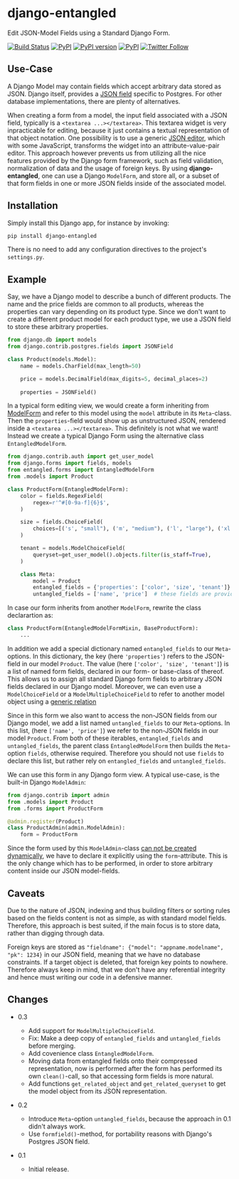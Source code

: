 # django-entangled

Edit JSON-Model Fields using a Standard Django Form.

[![Build Status](https://travis-ci.org/jrief/django-entangled.svg?branch=master)](https://travis-ci.org/jrief/django-entangled)
[![PyPI](https://img.shields.io/pypi/pyversions/django-entangled.svg)]()
[![PyPI version](https://img.shields.io/pypi/v/django-entangled.svg)](https://https://pypi.python.org/pypi/django-entangled)
[![PyPI](https://img.shields.io/pypi/l/django-entangled.svg)]()
[![Twitter Follow](https://img.shields.io/twitter/follow/shields_io.svg?style=social&label=Follow&maxAge=2592000)](https://twitter.com/jacobrief)


## Use-Case

A Django Model may contain fields which accept arbitrary data stored as JSON. Django itself, provides a
[JSON field](https://docs.djangoproject.com/en/stable/ref/contrib/postgres/fields/#jsonfield) specific to Postgres.
For other database implementations, there are plenty of alternatives.

When creating a form from a model, the input field associated with a JSON field, typically is a `<textarea ...></textarea>`.
This textarea widget is very inpracticable for editing, because it just contains a textual representation of that
object notation. One possibility is to use a generic [JSON editor](https://github.com/josdejong/jsoneditor),
which with some JavaScript, transforms the widget into an attribute-value-pair editor. This approach however prevents
us from utilizing all the nice features provided by the Django form framework, such as field validation, normalization
of data and the usage of foreign keys. By using **django-entangled**, one can use a Django `ModelForm`, and store all,
or a subset of that form fields in one or more JSON fields inside of the associated model.


## Installation

Simply install this Django app, for instance by invoking:

```bash
pip install django-entangled
```

There is no need to add any configuration directives to the project's `settings.py`.


## Example

Say, we have a Django model to describe a bunch of different products. The name and the price fields are common to all
products, whereas the properties can vary depending on its product type. Since we don't want to create a different
product model for each product type, we use a JSON field to store these arbitrary properties.

```python
from django.db import models
from django.contrib.postgres.fields import JSONField

class Product(models.Model):
    name = models.CharField(max_length=50)

    price = models.DecimalField(max_digits=5, decimal_places=2)
    
    properties = JSONField()
```

In a typical form editing view, we would create a form inheriting from
[ModelForm](https://docs.djangoproject.com/en/stable/topics/forms/modelforms/#modelform) and refer to this model using
the `model` attribute in its `Meta`-class. Then the `properties`-field would show up as unstructured JSON, rendered
inside a `<textarea ...></textarea>`. This definitely is not what we want! Instead we create a typical Django Form using
the alternative class `EntangledModelForm`.

```python
from django.contrib.auth import get_user_model
from django.forms import fields, models
from entangled.forms import EntangledModelForm
from .models import Product

class ProductForm(EntangledModelForm):
    color = fields.RegexField(
        regex=r'^#[0-9a-f]{6}$',
    )

    size = fields.ChoiceField(
        choices=[('s', "small"), ('m', "medium"), ('l', "large"), ('xl', "extra large")],
    )

    tenant = models.ModelChoiceField(
        queryset=get_user_model().objects.filter(is_staff=True),
    )

    class Meta:
        model = Product
        entangled_fields = {'properties': ['color', 'size', 'tenant']}  # fields provided by this form
        untangled_fields = ['name', 'price']  # these fields are provided by the Product model
```

In case our form inherits from another `ModelForm`, rewrite the class declarartion as:

```python
class ProductForm(EntangledModelFormMixin, BaseProductForm):
    ...
```

In addition we add a special dictionary named `entangled_fields` to our `Meta`-options. In this dictionary, the key
(here `'properties'`) refers to the JSON-field in our model `Product`. The value (here `['color', 'size', 'tenant']`)
is a list of named form fields, declared in our form- or base-class of thereof. This allows us to assign all standard
Django form fields to arbitrary JSON fields declared in our Django model. Moreover, we can even use a `ModelChoiceField`
or a `ModelMultipleChoiceField` to refer to another model object using a
[generic relation](https://docs.djangoproject.com/en/stable/ref/contrib/contenttypes/#generic-relations)

Since in this form we also want to access the non-JSON fields from our Django model, we add a list named
`untangled_fields` to our `Meta`-options. In this list, (here `['name', 'price']`) we refer to the non-JSON fields
in our model `Product`. From both of these iterables, `entangled_fields` and `untangled_fields`, the parent class
`EntangledModelForm` then builds the `Meta`-option `fields`, otherwise required. Therefore you should not
use `fields` to declare this list, but rather rely on `entangled_fields` and `untangled_fields`.

We can use this form in any Django form view. A typical use-case, is the built-in Django `ModelAdmin`:

```python
from django.contrib import admin
from .models import Product
from .forms import ProductForm

@admin.register(Product)
class ProductAdmin(admin.ModelAdmin):
    form = ProductForm
```

Since the form used by this `ModelAdmin`-class
[can not be created dynamically](https://docs.djangoproject.com/en/stable/ref/contrib/admin/#django.contrib.admin.ModelAdmin.form),
we have to declare it explicitly using the `form`-attribute. This is the only change which has to be performed, in
order to store arbitrary content inside our JSON model-fields.


## Caveats

Due to the nature of JSON, indexing and thus building filters or sorting rules based on the fields content is not as
simple, as with standard model fields. Therefore, this approach is best suited, if the main focus is to store data,
rather than digging through data.

Foreign keys are stored as `"fieldname": {"model": "appname.modelname", "pk": 1234}` in our JSON field, meaning that
we have no database constraints. If a target object is deleted, that foreign key points to nowhere. Therefore always
keep in mind, that we don't have any referential integrity and hence must writing our code in a defensive manner.


## Changes

- 0.3
  * Add support for `ModelMultipleChoiceField`.
  * Fix: Make a deep copy of `entangled_fields` and `untangled_fields` before merging.
  * Add covenience class `EntangledModelForm`.
  * Moving data from entangled fields onto their compressed representation, now is performed after
    the form has performed its own `clean()`-call, so that accessing form fields is more natural.
  * Add functions `get_related_object` and `get_related_queryset` to get the model object from its
    JSON representation.

- 0.2
  * Introduce `Meta`-option `untangled_fields`, because the approach in 0.1 didn't always work.
  * Use `formfield()`-method, for portability reasons with Django's Postgres JSON field.

- 0.1
  * Initial release.
